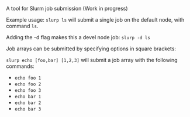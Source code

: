 A tool for Slurm job submission (Work in progress)

Example usage: `slurp ls` will submit a single job on the default node, with command `ls`.

Adding the -d flag makes this a devel node job: `slurp -d ls`

Job arrays can be submitted by specifying options in square brackets:

`slurp echo [foo,bar] [1,2,3]`
will submit a job array with the following commands:

- `echo foo 1`
- `echo foo 2`
- `echo foo 3`
- `echo bar 1`
- `echo bar 2`
- `echo bar 3`
